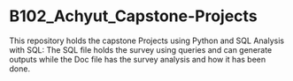 # B102_Achyut_Capstone-Projects
This repository holds the capstone Projects using Python and SQL
Analysis with SQL: The SQL file holds the survey using queries and can generate outputs while the Doc file has the survey analysis and how it has been done.
